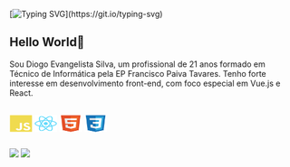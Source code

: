 [![Typing SVG](https://readme-typing-svg.herokuapp.com?font=PT+Serif&size=35&pause=1000&color=6A01F7&center=falso&vCenter=falso&repeat=verdadeiro&random=falso&width=435&lines=Bem+vindos+ao+meu+Github!)](https://git.io/typing-svg)

## Hello World👋
Sou Diogo Evangelista Silva, um profissional de 21 anos formado em Técnico de Informática pela EP Francisco Paiva Tavares. Tenho forte interesse em desenvolvimento front-end, com foco especial em Vue.js e React. 

<div style="display: inline_block"><br>
  <img align="center" alt="Rafa-Js" height="30" width="40" src="https://raw.githubusercontent.com/devicons/devicon/master/icons/javascript/javascript-plain.svg">
  <img align="center" alt="Rafa-React" height="30" width="40" src="https://raw.githubusercontent.com/devicons/devicon/master/icons/react/react-original.svg">
  <img align="center" alt="Rafa-HTML" height="30" width="40" src="https://raw.githubusercontent.com/devicons/devicon/master/icons/html5/html5-original.svg">
  <img align="center" alt="Rafa-CSS" height="30" width="40" src="https://raw.githubusercontent.com/devicons/devicon/master/icons/css3/css3-original.svg">
</div>

##

<div> 
  <a href="https://www.instagram.com/off.diggo/" target="_blank"><img src="https://img.shields.io/badge/-Instagram-%23E4405F?style=for-the-badge&logo=instagram&logoColor=white" target="_blank"></a>
  <a href="https://www.linkedin.com/in/diogo-evangelista-0990b9269/" target="_blank"><img src="https://img.shields.io/badge/-LinkedIn-%230077B5?style=for-the-badge&logo=linkedin&logoColor=white" target="_blank"></a> 
  
</div>

